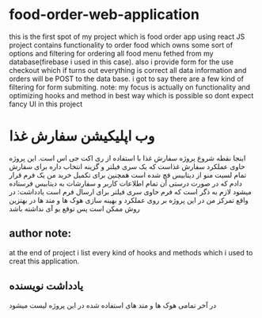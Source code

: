 # food-order-web-application
this is the first spot of my project which is food order app using react JS
project contains functionality to order food which owns some sort of options and filtering for ordering
all food menu fethed from my database(firebase i used in this case).
also i provide form for the use checkout which if turns out everything is correct all data information and orders will be POST to the data base. 
i got to say there are a few kind of filtering for form submiting.
note: my focus is actually on functionality and optimizing hooks and method in best way which is possible so dont expect fancy UI in this project

# وب اپلیکیشن سفارش غذا
اینجا نقطه شروع پروژه سفارش غذا با استفاده از ری اکت جی اس است. این پروژه حاوی عملکرد سفارش غذاست که یک سری فیلتر و گزینه انتخاب داره برای سفارش 
تمام لسیت منو از دیتابیس فچ شده است
همچنین برای تکمیل خرید من یک فرم قرار دادم که در صورت درستی آن تمام اطلاعات کاربر و سفارشات به دیتابیس فرستاده میشود
لازم به ذگر است که فرم حاوی سری فیلتر برای ارسال فرم است
یادداشت: در واقع تمرکز من در این پروژه بر روی عملکرد و بهینه سازی هوک ها و متد ها در بهتزین روش ممکن است پس توقع یو آی نداشته باشد

## author note:
at the end of project i list every kind of hooks and methods which i  used to creat this application.

## یادداشت نویسنده
در آخر تمامی هوک ها و متد های استفاده شده در این پروژه لیست میشود
